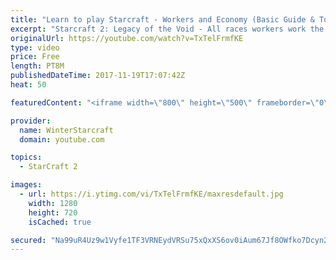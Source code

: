 ```yaml
---
title: "Learn to play Starcraft - Workers and Economy (Basic Guide & Tutorial)"
excerpt: "Starcraft 2: Legacy of the Void - All races workers work the same (mule notwithstanding!)  Wiki on mining: http://wiki.teamliquid.net/starcraft2/Mining_Minerals"
originalUrl: https://youtube.com/watch?v=TxTelFrmfKE
type: video
price: Free
length: PT8M
publishedDateTime: 2017-11-19T17:07:42Z
heat: 50

featuredContent: "<iframe width=\"800\" height=\"500\" frameborder=\"0\" src=\"https://www.youtube.com/embed/TxTelFrmfKE\" allow=\"accelerometer; autoplay; encrypted-media; gyroscope; picture-in-picture\" allowfullscreen></iframe>"

provider:
  name: WinterStarcraft
  domain: youtube.com

topics:
  - StarCraft 2

images:
  - url: https://i.ytimg.com/vi/TxTelFrmfKE/maxresdefault.jpg
    width: 1280
    height: 720
    isCached: true

secured: "Na99uR4Uz9w1Vyfe1TF3VRNEydVRSu75xQxXS6ov0iAum67Jf8OWfko7Dcyn2cMSSvGxaSqWMEnMDEcrgzBm42j/SIUCL5EOSYF2TseE8BWXKxTVbRojqDQyDSZ8/o2tmwi6eaU/BqBrEmR8OQ8inKpzMfCeBwTdiY2ube6LzBY+2TJszzGgryz/jsGbiigZyimRjqJhLrBqSMVJx6byuW/7PLa1Vq5wIj6tdEB8LURZnHv3FlCmdTz59fR1guAlJ13qcU2s89pKxm5cfs+6gP9nczRxAg8WEuNO/xuR5tto9ptHPHkZBkpxhPXfbPqQseUs5vNjzMaAqZghn7uOoYvSXb46b+UcAmppNSjZqjtS7E02rQnBAFTuMmwDd91mPXjhR1zSJg1mEOL2r3BASATEIbcFqlrwNqjqvQTEZ0c=;VoJt/JCDkvqNYw7j78iAIQ=="
---
```


